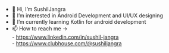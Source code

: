 - 👋 Hi, I’m SushilJangra
- 👀 I’m interested in Android Development and UI/UX designing
- 🌱 I’m currently learning Kotlin for android development
- 📫 How to reach me -><br>
      - https://www.linkedin.com/in/sushil-jangra <br>
      - https://www.clubhouse.com/@sushiljangra
